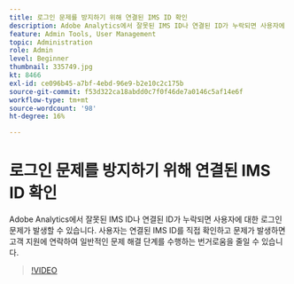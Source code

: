 ```yaml
---
title: 로그인 문제를 방지하기 위해 연결된 IMS ID 확인
description: Adobe Analytics에서 잘못된 IMS ID나 연결된 ID가 누락되면 사용자에 대한 로그인 문제가 발생할 수 있습니다. 사용자는 연결된 IMS ID를 직접 확인하고 문제가 발생하면 고객 지원에 연락하여 일반적인 문제 해결 단계를 수행하는 번거로움을 줄일 수 있습니다.
feature: Admin Tools, User Management
topic: Administration
role: Admin
level: Beginner
thumbnail: 335749.jpg
kt: 8466
exl-id: ce096b45-a7bf-4ebd-96e9-b2e10c2c175b
source-git-commit: f53d322ca18abdd0c7f0f46de7a0146c5af14e6f
workflow-type: tm+mt
source-wordcount: '98'
ht-degree: 16%

---
```


# 로그인 문제를 방지하기 위해 연결된 IMS ID 확인

Adobe Analytics에서 잘못된 IMS ID나 연결된 ID가 누락되면 사용자에 대한 로그인 문제가 발생할 수 있습니다. 사용자는 연결된 IMS ID를 직접 확인하고 문제가 발생하면 고객 지원에 연락하여 일반적인 문제 해결 단계를 수행하는 번거로움을 줄일 수 있습니다.


>[!VIDEO](https://video.tv.adobe.com/v/335749/?quality=12&learn=on)
